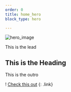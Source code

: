 ```yaml
---
order: 0
title: home_hero
block_type: hero

---
```

  ![hero_image](https://cdn.jsdelivr.net/gh/gaurangrshah/_shots/scrnshots/68747470733a2f2f63646e2e6d616764656c65696e652e636f2f77702d636f6e74656e742f75706c6f6164732f323031352f30322f5953345f353936385f36395f37302d322d332d31343030783933332e6a7067.jpeg)  

  This is the lead

  ## This is the Heading

  This is the outro
  
 ! [Check this out](/posts) {: .link}
